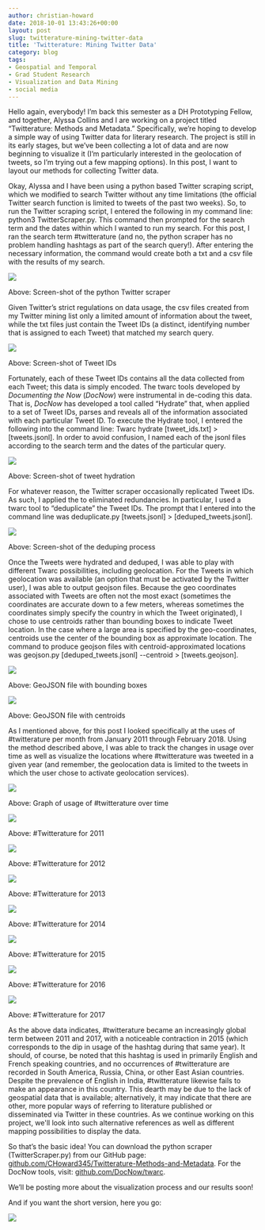 ```yaml
---
author: christian-howard
date: 2018-10-01 13:43:26+00:00
layout: post
slug: twitterature-mining-twitter-data
title: 'Twitterature: Mining Twitter Data'
category: blog
tags:
- Geospatial and Temporal
- Grad Student Research
- Visualization and Data Mining
- social media
---
```


Hello again, everybody! I’m back this semester as a DH Prototyping Fellow, and together, Alyssa Collins and I are working on a project titled “Twitterature: Methods and Metadata.” Specifically, we’re hoping to develop a simple way of using Twitter data for literary research. The project is still in its early stages, but we’ve been collecting a lot of data and are now beginning to visualize it (I’m particularly interested in the geolocation of tweets, so I’m trying out a few mapping options). In this post, I want to layout our methods for collecting Twitter data.

Okay, Alyssa and I have been using a python based Twitter scraping script, which we modified to search Twitter without any time limitations (the official Twitter search function is limited to tweets of the past two weeks). So, to run the Twitter scraping script, I entered the following in my command line: python3 TwitterScraper.py. This command then prompted for the search term and the dates within which I wanted to run my search. For this post, I ran the search term #twitterature (and no, the python scraper has no problem handling hashtags as part of the search query!). After entering the necessary information, the command would create both a txt and a csv file with the results of my search.

![](http://static.scholarslab.org/wp-content/uploads/2018/10/Screen-Shot-2018-03-14-at-12.05.06-PM-300x119.png)

Above: Screen-shot of the python Twitter scraper

Given Twitter’s strict regulations on data usage, the csv files created from my Twitter mining list only a limited amount of information about the tweet, while the txt files just contain the Tweet IDs (a distinct, identifying number that is assigned to each Tweet) that matched my search query.

![](http://static.scholarslab.org/wp-content/uploads/2018/10/Screen-Shot-2018-04-12-at-11.51.30-AM-300x135.png)

Above: Screen-shot of Tweet IDs

Fortunately, each of these Tweet IDs contains all the data collected from each Tweet; this data is simply encoded. The twarc tools developed by _Documenting the Now_ (_DocNow_) were instrumental in de-coding this data. That is, _DocNow_ has developed a tool called “Hydrate” that, when applied to a set of Tweet IDs, parses and reveals all of the information associated with each particular Tweet ID. To execute the Hydrate tool, I entered the following into the command line: Twarc hydrate [tweet_ids.txt] > [tweets.jsonl]. In order to avoid confusion, I named each of the jsonl files according to the search term and the dates of the particular query.

![](http://static.scholarslab.org/wp-content/uploads/2018/10/Screen-Shot-2018-03-22-at-12.19.50-PM-300x114.png)

Above: Screen-shot of tweet hydration

For whatever reason, the Twitter scraper occasionally replicated Tweet IDs. As such, I applied the to eliminated redundancies. In particular, I used a twarc tool to “deduplicate” the Tweet IDs. The prompt that I entered into the command line was deduplicate.py [tweets.jsonl] > [deduped_tweets.jsonl].

![](http://static.scholarslab.org/wp-content/uploads/2018/10/Screen-Shot-2018-03-22-at-12.54.15-PM-300x120.png)

Above: Screen-shot of the deduping process

Once the Tweets were hydrated and deduped, I was able to play with different Twarc possibilities, including geolocation. For the Tweets in which geolocation was available (an option that must be activated by the Twitter user), I was able to output geojson files. Because the geo coordinates associated with Tweets are often not the most exact (sometimes the coordinates are accurate down to a few meters, whereas sometimes the coordinates simply specify the country in which the Tweet originated), I chose to use centroids rather than bounding boxes to indicate Tweet location. In the case where a large area is specified by the geo-coordinates, centroids use the center of the bounding box as approximate location. The command to produce geojson files with centroid-approximated locations was geojson.py [deduped_tweets.jsonl] --centroid > [tweets.geojson].

![](http://static.scholarslab.org/wp-content/uploads/2018/10/Screen-Shot-2018-02-20-at-12.40.35-PM-300x164.png)

Above: GeoJSON file with bounding boxes

![](http://static.scholarslab.org/wp-content/uploads/2018/10/Geojson_2016-300x155.png)

Above: GeoJSON file with centroids

As I mentioned above, for this post I looked specifically at the uses of #twitterature per month from January 2011 through February 2018. Using the method described above, I was able to track the changes in usage over time as well as visualize the locations where #twitterature was tweeted in a given year (and remember, the geolocation data is limited to the tweets in which the user chose to activate geolocation services).

![](http://static.scholarslab.org/wp-content/uploads/2018/10/Screen-Shot-2018-04-22-at-6.18.49-PM-300x184.png)

Above: Graph of usage of #twitterature over time

![](http://static.scholarslab.org/wp-content/uploads/2018/10/Geojson_2011_map-300x243.png)

Above: #Twitterature for 2011

![](http://static.scholarslab.org/wp-content/uploads/2018/10/Geojson_2012_map-300x244.png)

Above: #Twitterature for 2012

![](http://static.scholarslab.org/wp-content/uploads/2018/10/Geojson_2013_map-300x246.png)

Above: #Twitterature for 2013

![](http://static.scholarslab.org/wp-content/uploads/2018/10/Geojson_2014_map-300x215.png)

Above: #Twitterature for 2014

![](http://static.scholarslab.org/wp-content/uploads/2018/10/Geojson_2015_map-300x243.png)

Above: #Twitterature for 2015

![](http://static.scholarslab.org/wp-content/uploads/2018/10/Geojson_2016_map-300x242.png)

Above: #Twitterature for 2016

![](http://static.scholarslab.org/wp-content/uploads/2018/10/Geojson_2017_map-300x286.png)

Above: #Twitterature for 2017

As the above data indicates, #twitterature became an increasingly global term between 2011 and 2017, with a noticeable contraction in 2015 (which corresponds to the dip in usage of the hashtag during that same year). It should, of course, be noted that this hashtag is used in primarily English and French speaking countries, and no occurrences of #twitterature are recorded in South America, Russia, China, or other East Asian countries. Despite the prevalence of English in India, #twitterature likewise fails to make an appearance in this country. This dearth may be due to the lack of geospatial data that is available; alternatively, it may indicate that there are other, more popular ways of referring to literature published or disseminated via Twitter in these countries. As we continue working on this project, we'll look into such alternative references as well as different mapping possibilities to display the data.

So that’s the basic idea! You can download the python scraper (TwitterScraper.py) from our GitHub page: [github.com/CHoward345/Twitterature-Methods-and-Metadata](https://github.com/CHoward345/Twitterature-Methods-and-Metadata). For the DocNow tools, visit: [github.com/DocNow/twarc](https://github.com/DocNow/twarc).

We’ll be posting more about the visualization process and our results soon!



And if you want the short version, here you go:

![](http://static.scholarslab.org/wp-content/uploads/2018/10/Screen-Shot-2018-10-01-at-1.01.11-PM-300x122.png)


